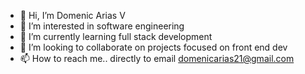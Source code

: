 - 👋 Hi, I’m Domenic Arias V
- 👀 I’m interested in software engineering 
- 🌱 I’m currently learning full stack development
- 💞️ I’m looking to collaborate on projects focused on front end dev
- 📫 How to reach me.. directly to email domenicarias21@gmail.com 

<!---
domenic21/domenic21 is a ✨ special ✨ repository because its `README.md` (this file) appears on your GitHub profile.
You can click the Preview link to take a look at your changes.
--->
